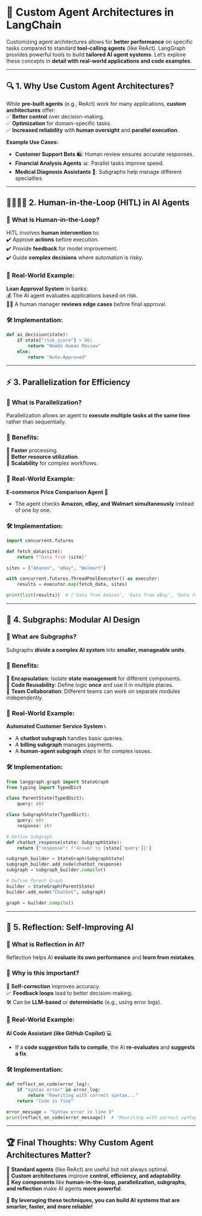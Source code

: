 # 🤖 **Custom Agent Architectures in LangChain**  

Customizing agent architectures allows for **better performance** on specific tasks compared to standard **tool-calling agents** (like ReAct). LangGraph provides powerful tools to build **tailored AI agent systems**. Let’s explore these concepts in **detail with real-world applications and code examples**.  

---

## 🔍 **1. Why Use Custom Agent Architectures?**  
While **pre-built agents** (e.g., ReAct) work for many applications, **custom architectures** offer:  
✅ **Better control** over decision-making.  
✅ **Optimization** for domain-specific tasks.  
✅ **Increased reliability** with **human oversight** and **parallel execution**.  

**Example Use Cases:**  
- **Customer Support Bots** 🛍️: Human review ensures accurate responses.  
- **Financial Analysis Agents** 📊: Parallel tasks improve speed.  
- **Medical Diagnosis Assistants** 🏥: Subgraphs help manage different specialties.  

---

## 👨‍👩‍👦‍👦 **2. Human-in-the-Loop (HITL) in AI Agents**  

### 🔹 **What is Human-in-the-Loop?**  
HITL involves **human intervention** to:  
✔️ Approve **actions** before execution.  
✔️ Provide **feedback** for model improvement.  
✔️ Guide **complex decisions** where automation is risky.  

### 🏢 **Real-World Example:**  
**Loan Approval System** in banks:  
💰 The AI agent evaluates applications based on risk.  
👨‍💼 A human manager **reviews edge cases** before final approval.  

### 🛠 **Implementation:**  
```python
def ai_decision(state):
    if state["risk_score"] > 80:
        return "Needs Human Review"
    else:
        return "Auto-Approved"
```
---

## ⚡ **3. Parallelization for Efficiency**  

### 🔹 **What is Parallelization?**  
Parallelization allows an agent to **execute multiple tasks at the same time** rather than sequentially.  

### 🎯 **Benefits:**  
🚀 **Faster** processing.  
🔄 **Better resource utilization**.  
🔬 **Scalability** for complex workflows.  

### 🏢 **Real-World Example:**  
**E-commerce Price Comparison Agent** 🛒  
- The agent checks **Amazon, eBay, and Walmart** **simultaneously** instead of one by one.  

### 🛠 **Implementation:**  
```python
import concurrent.futures

def fetch_data(site):
    return f"Data from {site}"

sites = ["Amazon", "eBay", "Walmart"]

with concurrent.futures.ThreadPoolExecutor() as executor:
    results = executor.map(fetch_data, sites)

print(list(results))  # ['Data from Amazon', 'Data from eBay', 'Data from Walmart']
```
---

## 🔗 **4. Subgraphs: Modular AI Design**  

### 🔹 **What are Subgraphs?**  
Subgraphs **divide a complex AI system** into **smaller, manageable units**.  

### 🎯 **Benefits:**  
📌 **Encapsulation**: Isolate **state management** for different components.  
📌 **Code Reusability**: Define logic **once** and use it in multiple places.  
📌 **Team Collaboration**: Different teams can work on separate modules independently.  

### 🏢 **Real-World Example:**  
**Automated Customer Service System** 📞  
- A **chatbot subgraph** handles basic queries.  
- A **billing subgraph** manages payments.  
- A **human-agent subgraph** steps in for complex issues.  

### 🛠 **Implementation:**  
```python
from langgraph.graph import StateGraph
from typing import TypedDict

class ParentState(TypedDict):
    query: str

class SubgraphState(TypedDict):
    query: str
    response: str

# Define Subgraph
def chatbot_response(state: SubgraphState):
    return {"response": f"Answer to {state['query']}"}

subgraph_builder = StateGraph(SubgraphState)
subgraph_builder.add_node(chatbot_response)
subgraph = subgraph_builder.compile()

# Define Parent Graph
builder = StateGraph(ParentState)
builder.add_node("Chatbot", subgraph)

graph = builder.compile()
```
---

## 🔄 **5. Reflection: Self-Improving AI**  

### 🔹 **What is Reflection in AI?**  
Reflection helps AI **evaluate its own performance** and **learn from mistakes**.  

### 🎯 **Why is this important?**  
🤖 **Self-correction** improves accuracy.  
📈 **Feedback loops** lead to better decision-making.  
🛠️ Can be **LLM-based** or **deterministic** (e.g., using error logs).  

### 🏢 **Real-World Example:**  
**AI Code Assistant (like GitHub Copilot)** 💻  
- If a **code suggestion fails to compile**, the AI **re-evaluates** and **suggests a fix**.  

### 🛠 **Implementation:**  
```python
def reflect_on_code(error_log):
    if "syntax error" in error_log:
        return "Rewriting with correct syntax..."
    return "Code is fine"

error_message = "Syntax error in line 3"
print(reflect_on_code(error_message))  # "Rewriting with correct syntax..."
```
---

## 🏆 **Final Thoughts: Why Custom Agent Architectures Matter?**  

🔹 **Standard agents** (like ReAct) are useful but not always optimal.  
🔹 **Custom architectures** improve **control, efficiency, and adaptability**.  
🔹 **Key components** like **human-in-the-loop, parallelization, subgraphs, and reflection** make AI agents **more powerful**.  

🚀 **By leveraging these techniques, you can build AI systems that are smarter, faster, and more reliable!**